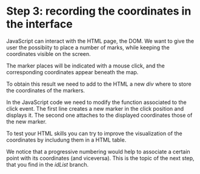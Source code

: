 # Step 3: recording the coordinates in the interface

JavaScript can interact with the HTML page, the DOM. We want to give the user the possibiity to place a number of marks, while keeping the coordinates visible on the screen.

The marker places will be indicated with a mouse click, and the corresponding coordinates appear beneath the map.

To obtain this result we need to add to the HTML a new *div* where to store the coordinates of the markers.

In the JavaScript code we need to modify the function associated to the click event. The first line creates a new marker in the click position and displays it. The second one attaches to the displayed coordinates those of the new marker.

To test your HTML skills you can try to improve the visualization of the coordinates by includung them in a HTML table.

We notice that a progressive numbering would help to associate a certain point with its coordinates (and viceversa). This is the topic of the next step, that you find in the *idList* branch.